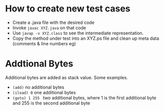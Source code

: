 # How to create new test cases

* Create a .java file with the desired code
* Invoke `javac XYZ.java` on that code
* Use `javap -v XYZ.class` to see the intermediate representation.
* Copy the method under test into an XYZ.ps file and clean up meta data (comments & line numbers eg)

# Addtional Bytes

Additional bytes are added as stack value. Some examples.

* `(add)` no additional bytes
* `(iload) 0` one additional bytes
* `(goto) 1 255 ` two additional bytes, where 1 is the first additional byte and 255 is the second additional byte